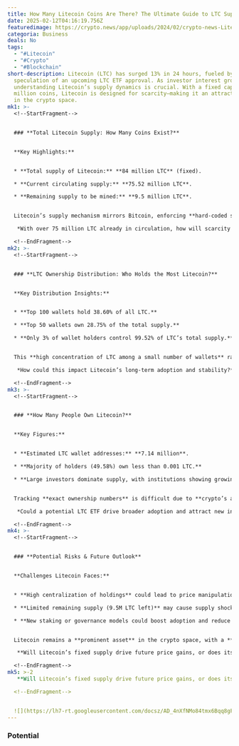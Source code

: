 ```yaml
---
title: How Many Litecoin Coins Are There? The Ultimate Guide to LTC Supply
date: 2025-02-12T04:16:19.756Z
featuredimage: https://crypto.news/app/uploads/2024/02/crypto-news-Litecoin-option02.webp
categoria: Business
deals: No
tags:
  - "#Litecoin"
  - "#Crypto"
  - "#Blockchain"
short-description: Litecoin (LTC) has surged 13% in 24 hours, fueled by
  speculation of an upcoming LTC ETF approval. As investor interest grows,
  understanding Litecoin’s supply dynamics is crucial. With a fixed cap of 84
  million coins, Litecoin is designed for scarcity—making it an attractive asset
  in the crypto space.
mk1: >-
  <!--StartFragment-->


  ### **Total Litecoin Supply: How Many Coins Exist?**


  **Key Highlights:**


  * **Total supply of Litecoin:** **84 million LTC** (fixed).

  * **Current circulating supply:** **75.52 million LTC**.

  * **Remaining supply to be mined:** **9.5 million LTC**.


  Litecoin’s supply mechanism mirrors Bitcoin, enforcing **hard-coded scarcity** to prevent inflation. Unlike traditional fiat currencies, **no additional Litecoins can be created beyond the 84M cap**, ensuring **long-term value retention**.

   *With over 75 million LTC already in circulation, how will scarcity impact future prices?*

  <!--EndFragment-->
mk2: >-
  <!--StartFragment-->


  ### **LTC Ownership Distribution: Who Holds the Most Litecoin?**


  **Key Distribution Insights:**


  * **Top 100 wallets hold 38.60% of all LTC.**

  * **Top 50 wallets own 28.75% of the total supply.**

  * **Only 3% of wallet holders control 99.52% of LTC’s total supply.**


  This **high concentration of LTC among a small number of wallets** raises concerns over **centralization** and potential **market manipulation**. If these **large holders decide to sell**, it could lead to sharp price swings and volatility.

   *How could this impact Litecoin’s long-term adoption and stability?*

  <!--EndFragment-->
mk3: >-
  <!--StartFragment-->


  ### **How Many People Own Litecoin?**


  **Key Figures:**


  * **Estimated LTC wallet addresses:** **7.14 million**.

  * **Majority of holders (49.58%) own less than 0.001 LTC.**

  * **Large investors dominate supply, with institutions showing growing interest.**


  Tracking **exact ownership numbers** is difficult due to **crypto’s anonymous nature**, but **Litecoin adoption continues to expand**, particularly with **increasing institutional interest**.

   *Could a potential LTC ETF drive broader adoption and attract new investors?*

  <!--EndFragment-->
mk4: >-
  <!--StartFragment-->


  ### **Potential Risks & Future Outlook**


  **Challenges Litecoin Faces:**


  * **High centralization of holdings** could lead to price manipulation.

  * **Limited remaining supply (9.5M LTC left)** may cause supply shocks.

  * **New staking or governance models could boost adoption and reduce volatility.**


  Litecoin remains a **prominent asset** in the crypto space, with a **strong use case for low-cost, fast transactions**. As speculation over an **LTC ETF heats up**, traders and investors are watching closely to see how **market dynamics** evolve.

   **Will Litecoin’s fixed supply drive future price gains, or does its ownership distribution pose a long-term risk?**

  <!--EndFragment-->
mk5: >-2
   **Will Litecoin’s fixed supply drive future price gains, or does its ownership distribution pose a long-term risk?**

  <!--EndFragment-->


  ![](https://lh7-rt.googleusercontent.com/docsz/AD_4nXfNMo84tmx6Bqq8gFl2a-_4QvWhpvEOfRxxuuuRkTB7SPusItS_N4SYF0q_w2sEemQjsgmHe24rbf97NV8DnX2n5KjmZxK0fMeBYrev5pFFxrHKWyAolZYX0P66-z81o7HvO0Dg7w?key=sMc1SCWbQiFrGYtUflcDMyXG)
---
```

### **Potential**
